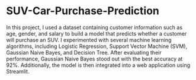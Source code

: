 # SUV-Car-Purchase-Prediction
In this project, I used a dataset containing customer information such as age, gender, and salary to build a model that predicts whether a customer will purchase an SUV. 
I experimented with several machine learning algorithms, including Logistic Regression, Support Vector Machine (SVM), Gaussian Naive Bayes, and Decision Tree. After evaluating their performance, Gaussian Naive Bayes stood out with the best accuracy at 92%.
Additionally, the model is then integrated into a web application using Streamlit. 

